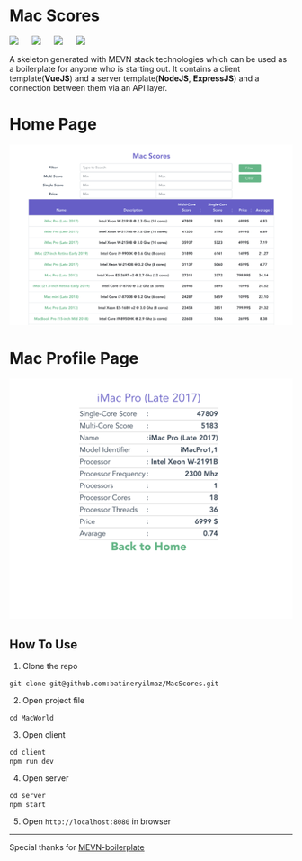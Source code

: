# Mac Scores
<img src="https://pngimg.com/uploads/mysql/mysql_PNG37.png" height="50" /> &nbsp;&nbsp;&nbsp;&nbsp;&nbsp;<img src="https://i.cloudup.com/zfY6lL7eFa-3000x3000.png" height="50" /> &nbsp;&nbsp;&nbsp;&nbsp;&nbsp;<img src="https://upload.wikimedia.org/wikipedia/commons/9/95/Vue.js_Logo_2.svg" height="50" />  &nbsp;&nbsp;&nbsp;&nbsp;&nbsp;<img src="https://upload.wikimedia.org/wikipedia/commons/7/7e/Node.js_logo_2015.svg" height="50" /> 

A skeleton generated with MEVN stack technologies which can be used as a boilerplate for anyone who is starting out. It contains a client template(**VueJS**) and a server template(**NodeJS**, **ExpressJS**) and a connection between them via an API layer.
# Home Page
![1](img/home.png)

# Mac Profile Page
![1](img/profile.png)

## How To Use
1. Clone the repo 
```
git clone git@github.com:batineryilmaz/MacScores.git
```

2. Open project file 
```
cd MacWorld
```

3. Open client
```
cd client
npm run dev
```

4. Open server
```
cd server
npm start
```

5. Open `http://localhost:8080` in browser

---
Special thanks for
[MEVN-boilerplate](https://github.com/anaida07/MEVN-boilerplate)
